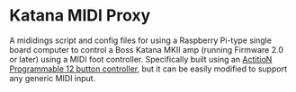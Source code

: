 # Katana MIDI Proxy
A mididings script and config files for using a Raspberry Pi-type single board computer
to control a Boss Katana MKII amp (running Firmware 2.0 or later) using a MIDI foot
controller. Specifically built using an [ActitioN Programmable 12 button
controller](https://www.actition.net/actition-universal-midi-controllers), but
it can be easily modified to support any generic MIDI input.
